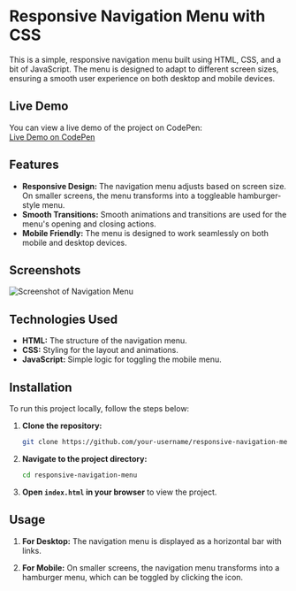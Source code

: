 # Responsive Navigation Menu with CSS

This is a simple, responsive navigation menu built using HTML, CSS, and a bit of JavaScript. The menu is designed to adapt to different screen sizes, ensuring a smooth user experience on both desktop and mobile devices.

## Live Demo

You can view a live demo of the project on CodePen:  
[Live Demo on CodePen](https://codepen.io/mraryanjain/pen/MWzvbeN)

## Features

- **Responsive Design:** The navigation menu adjusts based on screen size. On smaller screens, the menu transforms into a toggleable hamburger-style menu.
- **Smooth Transitions:** Smooth animations and transitions are used for the menu's opening and closing actions.
- **Mobile Friendly:** The menu is designed to work seamlessly on both mobile and desktop devices.

## Screenshots

![Screenshot of Navigation Menu](./screenshot.png)

## Technologies Used

- **HTML:** The structure of the navigation menu.
- **CSS:** Styling for the layout and animations.
- **JavaScript:** Simple logic for toggling the mobile menu.

## Installation

To run this project locally, follow the steps below:

1. **Clone the repository:**
    ```bash
    git clone https://github.com/your-username/responsive-navigation-menu.git
    ```

2. **Navigate to the project directory:**
    ```bash
    cd responsive-navigation-menu
    ```

3. **Open `index.html` in your browser** to view the project.

## Usage

1. **For Desktop:**
   The navigation menu is displayed as a horizontal bar with links.
   
2. **For Mobile:**
   On smaller screens, the navigation menu transforms into a hamburger menu, which can be toggled by clicking the icon.
